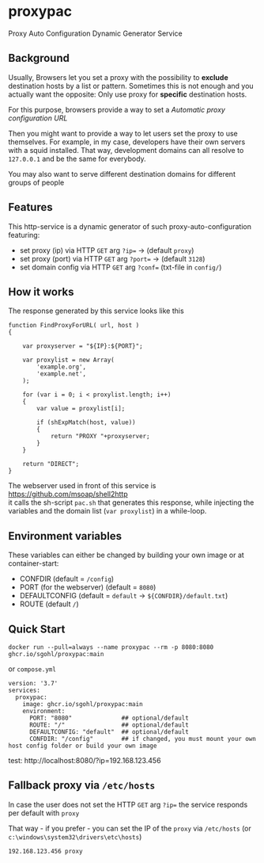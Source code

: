 # proxypac
Proxy Auto Configuration Dynamic Generator Service

## Background

Usually, Browsers let you set a proxy with the possibility to **exclude** destination hosts by a list or pattern.
Sometimes this is not enough and you actually want the opposite: Only use proxy for **specific** destination hosts.

For this purpose, browsers provide a way to set a *Automatic proxy configuration URL*

Then you might want to provide a way to let users set the proxy to use themselves. For example, in my case, developers have their own servers with a squid installed. That way, development domains can all resolve to `127.0.0.1` and be the same for everybody.

You may also want to serve different destination domains for different groups of people

## Features

This http-service is a dynamic generator of such proxy-auto-configuration featuring:

- set proxy (ip) via HTTP ``GET`` arg `?ip=` -> (default `proxy`)
- set proxy (port) via HTTP ``GET`` arg `?port=` -> (default `3128`)
- set domain config via HTTP ``GET`` arg `?conf=` (txt-file in `config/`)

## How it works

The response generated by this service looks like this

```
function FindProxyForURL( url, host ) 
{

    var proxyserver = "${IP}:${PORT}";

    var proxylist = new Array(
        'example.org',
        'example.net',
    );

    for (var i = 0; i < proxylist.length; i++)
    {
        var value = proxylist[i];
        
        if (shExpMatch(host, value))
        {
            return "PROXY "+proxyserver;
        }
    }

    return "DIRECT";
}
```

The webserver used in front of this service is https://github.com/msoap/shell2http  
it calls the sh-script `pac.sh` that generates this response, while injecting the variables and the domain list (`var proxylist`) in a while-loop.


## Environment variables

These variables can either be changed by building your own image or at container-start:

- CONFDIR (default = `/config`)
- PORT (for the webserver) (default = `8080`)
- DEFAULTCONFIG (default = `default` -> `${CONFDIR}/default.txt`)
- ROUTE (default `/`)

## Quick Start

```
docker run --pull=always --name proxypac --rm -p 8080:8080 ghcr.io/sgohl/proxypac:main
```
or `compose.yml`

```
version: '3.7'
services:
  proxypac:
    image: ghcr.io/sgohl/proxypac:main
    environment:
      PORT: "8080"              ## optional/default
      ROUTE: "/"                ## optional/default
      DEFAULTCONFIG: "default"  ## optional/default
      CONFDIR: "/config"        ## if changed, you must mount your own host config folder or build your own image
```

test: http://localhost:8080/?ip=192.168.123.456


## Fallback proxy via `/etc/hosts`

In case the user does not set the HTTP `GET` arg `?ip=` 
the service responds per default with `proxy`

That way - if you prefer - you can set the IP of the `proxy` via `/etc/hosts` (or `c:\windows\system32\drivers\etc\hosts`) 

```
192.168.123.456 proxy
```

